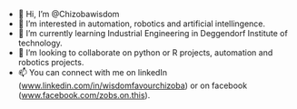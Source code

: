 - 👋 Hi, I’m @Chizobawisdom
- 👀 I’m interested in automation, robotics and artificial intellingence.
- 🌱 I’m currently learning Industrial Engineering in Deggendorf Institute of technology.
- 💞️ I’m looking to collaborate on python or R projects, automation and robotics projects.
- 📫 You can connect with me on linkedIn (www.linkedin.com/in/wisdomfavourchizoba) or on facebook (www.facebook.com/zobs.on.this).

<!---
Chizobawisdom/Chizobawisdom is a ✨ special ✨ repository because its `README.md` (this file) appears on your GitHub profile.
You can click the Preview link to take a look at your changes.
--->
